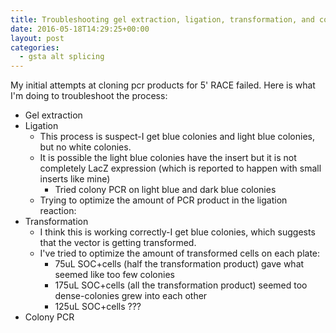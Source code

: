 ```yaml
---
title: Troubleshooting gel extraction, ligation, transformation, and colony PCR
date: 2016-05-18T14:29:25+00:00
layout: post
categories:
  - gsta alt splicing
---
```

My initial attempts at cloning pcr products for 5' RACE failed. Here is what I'm doing to troubleshoot the process:

  * Gel extraction
  * Ligation
      * This process is suspect-I get blue colonies and light blue colonies, but no white colonies.
      * It is possible the light blue colonies have the insert but it is not completely LacZ expression (which is reported to happen with small inserts like mine)
          * Tried colony PCR on light blue and dark blue colonies
      * Trying to optimize the amount of PCR product in the ligation reaction:
  * Transformation
      * I think this is working correctly-I get blue colonies, which suggests that the vector is getting transformed.
      * I've tried to optimize the amount of transformed cells on each plate:
          * 75uL SOC+cells (half the transformation product) gave what seemed like too few colonies
          * 175uL SOC+cells (all the transformation product) seemed too dense-colonies grew into each other
          * 125uL SOC+cells ???
  * Colony PCR
